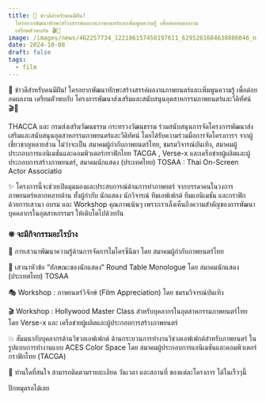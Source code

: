 ```yaml
---
title: 📣 ข่าวดีสำหรับคนมีฝัน!
  ใครอยากพัฒนาทักษะสร้างสรรค์ผลงานภาพยนตร์และเพิ่มพูนความรู้ เพื่อต่อยอดผลงาน
  เตรียมตัวพบกัน 🎬🎉
image: /images/news/462257734_122186157458197611_6295261684638886046_n-1-.jpg
date: 2024-10-08
draft: false
tags:
  - film
---
```

📣 ข่าวดีสำหรับคนมีฝัน! ใครอยากพัฒนาทักษะสร้างสรรค์ผลงานภาพยนตร์และเพิ่มพูนความรู้ เพื่อต่อยอดผลงาน เตรียมตัวพบกับ โครงการพัฒนาส่งเสริมและสนับสนุนอุตสาหกรรมภาพยนตร์และวีดิทัศน์ 🎬🎉



THACCA และ กรมส่งเสริมวัฒนธรรม กระทรวงวัฒนธรรม ร่วมสนับสนุนการจัดโครงการพัฒนาส่งเสริมและสนับสนุนอุตสาหกรรมภาพยนตร์และวีดิทัศน์ โดยได้รับความร่วมมือการจัดโครงการฯ จากผู้เชี่ยวชาญหลายส่วน ไม่ว่าจะเป็น สมาคมผู้กำกับภาพยนตร์ไทย, ชมรมวิจารณ์บันเทิง, สมาคมผู้ประกอบการแอนิเมชันและคอมพิวเตอร์กราฟิกไทย TACGA , Verse-x และเครือข่ายผู้ผลิตและผู้ประกอบการสร้างภาพยนตร์, สมาคมนักแสดง (ประเทศไทย) TOSAA : Thai On-Screen Actor Associatio



✨ โครงการนี้จะช่วยเปิดมุมมองและประสบการณ์ด้านการทำภาพยตร์ จากบรรดาคนในวงการภาพยนตร์หลากหลายด้าน ทั้งผู้กำกับ นักแสดง นักวิจารณ์ ทีมเอฟเฟกต์ ทีมแอนิเมชัน และกราฟิก ด้วยการเสวนา อบรม และ Workshop คุณภาพเน้นๆ เพราะเราเล็งเห็นถึงความสำคัญของการพัฒนาบุคคลากรในอุตสาหกรรมฯ ให้เติบโตไปด้วยกัน



### ❋ จะมีกิจกรรมอะไรบ้าง



🎥 การเสวนาพัฒนาความรู้ด้านการจัดการไมโครซีนีมา โดย สมาคมผู้กำกับภาพยนตร์ไทย



💃 เสวนาหัวข้อ “ทักษณะของนักแสดง” Round Table Monologue โดย สมาคมนักแสดง (ประเทศไทย) TOSAA



🎭 Workshop : ภาพยนตร์วิจักษ์ (Film Appreciation) โดย ชมรมวิจารณ์บันเทิง



🎬 Workshop : Hollywood Master Class สำหรับบุคลากรในอุตสาหกรรมภาพยนตร์ไทย โดย Verse-x และ เครือข่ายผู้ผลิตและผู้ประกอบการสร้างภาพยนตร์



💥 สัมมนากับบุคลากรด้านวิชวลเอฟเฟกต์ ด้านกระบวนการทำงานวิชวลเอฟเฟกต์สำหรับภาพยนตร์ ในรูปแบบการทำงานแบบ ACES Color Space โดย สมาคมผู้ประกอบการแอนิเมชันและคอมพิวเตอร์กราฟิกไทย (TACGA)



📌 ท่านใดที่สนใจ สามารถติดตามรายละเอียด วันเวลา และสถานที่ ของแต่ละโครงการ ได้ในเร็วๆนี้

ปักหมุดรอได้เลย
